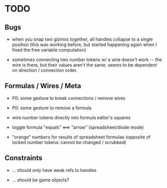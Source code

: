 TODO
====

Bugs
----

* when you snap two gizmos together, all handles collapse to a single position
  (this was working before, but started happening again when I fixed the free variable computation) 

* sometimes connecting two number tokens w/ a wire doesn't work -- the wire is there, but their
  values aren't the same. seems to be dependent on direction / connection order.

Formulas / Wires / Meta
-----------------------

* P0: some gesture to break connections / remove wires

* P0: some gesture to remove a formula

* wire number tokens directly into formula editor's squares

* toggle formula "equals" <==> "arrow" (spreadsheet/diode mode)

* "orange" numbers for results of spreadsheet formulas
  (opposite of locked number tokens: cannot be changed / scrubbed)

Constraints
-----------

* ... should only have weak refs to handles

* ... should be game objects?

